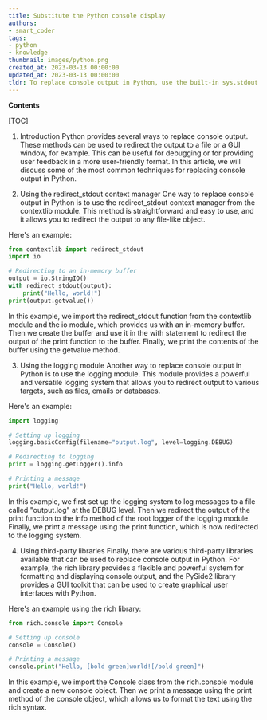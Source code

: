 ```yaml
---
title: Substitute the Python console display
authors:
- smart_coder
tags:
- python
- knowledge
thumbnail: images/python.png
created_at: 2023-03-13 00:00:00
updated_at: 2023-03-13 00:00:00
tldr: To replace console output in Python, use the built-in sys.stdout object to redirect output to a file or variable.
---
```


**Contents**

[TOC]

1. Introduction
Python provides several ways to replace console output. These methods can be used to redirect the output to a file or a GUI window, for example. This can be useful for debugging or for providing user feedback in a more user-friendly format. In this article, we will discuss some of the most common techniques for replacing console output in Python.

2. Using the redirect_stdout context manager
One way to replace console output in Python is to use the redirect_stdout context manager from the contextlib module. This method is straightforward and easy to use, and it allows you to redirect the output to any file-like object.

Here's an example:

```python
from contextlib import redirect_stdout
import io

# Redirecting to an in-memory buffer
output = io.StringIO()
with redirect_stdout(output):
    print("Hello, world!")
print(output.getvalue())
```

In this example, we import the redirect_stdout function from the contextlib module and the io module, which provides us with an in-memory buffer. Then we create the buffer and use it in the with statement to redirect the output of the print function to the buffer. Finally, we print the contents of the buffer using the getvalue method.

3. Using the logging module
Another way to replace console output in Python is to use the logging module. This module provides a powerful and versatile logging system that allows you to redirect output to various targets, such as files, emails or databases.

Here's an example:

```python
import logging

# Setting up logging
logging.basicConfig(filename="output.log", level=logging.DEBUG)

# Redirecting to logging
print = logging.getLogger().info

# Printing a message
print("Hello, world!")
```

In this example, we first set up the logging system to log messages to a file called "output.log" at the DEBUG level. Then we redirect the output of the print function to the info method of the root logger of the logging module. Finally, we print a message using the print function, which is now redirected to the logging system.

4. Using third-party libraries
Finally, there are various third-party libraries available that can be used to replace console output in Python. For example, the rich library provides a flexible and powerful system for formatting and displaying console output, and the PySide2 library provides a GUI toolkit that can be used to create graphical user interfaces with Python.

Here's an example using the rich library:

```python
from rich.console import Console

# Setting up console
console = Console()

# Printing a message
console.print("Hello, [bold green]world![/bold green]")
```

In this example, we import the Console class from the rich.console module and create a new console object. Then we print a message using the print method of the console object, which allows us to format the text using the rich syntax.

